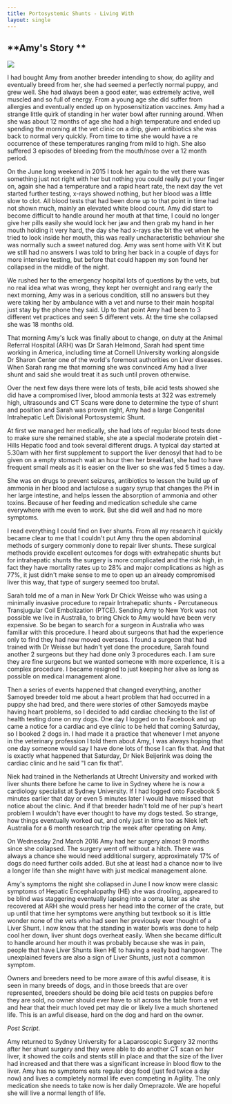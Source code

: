 ```yaml
---
title: Portosystemic Shunts - Living With
layout: single
---
```


## **Amy's Story **

![](/files/amy1.jpg)

I had bought Amy from another breeder intending to show, do agility and eventually breed from her, she had seemed a perfectly normal puppy, and grew well. She had always been a good eater, was extremely active, well muscled and so full of energy. From a young age she did suffer from allergies and eventually ended up on hyposensitization vaccines. Amy had a strange little quirk of standing in her water bowl after running around. When she was about 12 months of age she had a high temperature and ended up spending the morning at the vet clinic on a drip, given antibiotics she was back to normal very quickly. From time to time she would have a re occurrence of these temperatures ranging from mild to high. She also suffered 3 episodes of bleeding from the mouth/nose over a 12 month period.

On the June long weekend in 2015 I took her again to the vet there was something just not right with her but nothing you could really put your finger on, again she had a temperature and a rapid heart rate, the next day the vet started further testing, x-rays showed nothing, but her blood was a little slow to clot. All blood tests that had been done up to that point in time had not shown much, mainly an elevated white blood count. Amy did start to become difficult to handle around her mouth at that time, I could no longer give her pills easily she would lock her jaw and then grab my hand in her mouth holding it very hard, the day she had x-rays she bit the vet when he tried to look inside her mouth, this was really uncharacteristic behaviour she was normally such a sweet natured dog. Amy was sent home with Vit K but we still had no answers I was told to bring her back in a couple of days for more intensive testing, but before that could happen my son found her collapsed in the middle of the night.

We rushed her to the emergency hospital lots of questions by the vets, but no real idea what was wrong, they kept her overnight and rang early the next morning, Amy was in a serious condition, still no answers but they were taking her by ambulance with a vet and nurse to their main hospital just stay by the phone they said. Up to that point Amy had been to 3 different vet practices and seen 5 different vets. At the time she collapsed she was 18 months old.

That morning Amy's luck was finally about to change, on duty at the Animal Referral Hospital (ARH) was Dr Sarah Helmond, Sarah had spent time working in America, including time at Cornell University working alongside Dr Sharon Center one of the world's foremost authorities on Liver diseases. When Sarah rang me that morning she was convinced Amy had a liver shunt and said she would treat it as such until proven otherwise.

Over the next few days there were lots of tests, bile acid tests showed she did have a compromised liver, blood ammonia tests at 322 was extremely high, ultrasounds and CT Scans were done to determine the type of shunt and position and Sarah was proven right, Amy had a large Congenital Intrahepatic Left Divisional Portosystemic Shunt.

At first we managed her medically, she had lots of regular blood tests done to make sure she remained stable, she ate a special moderate protein diet - Hills Hepatic food and took several different drugs. A typical day started at 5.30am with her first supplement to support the liver denosyl that had to be given on a empty stomach wait an hour then her breakfast, she had to have frequent small meals as it is easier on the liver so she was fed 5 times a day.

She was on drugs to prevent seizures, antibiotics to lessen the build up of ammonia in her blood and lactulose a sugary syrup that changes the PH in her large intestine, and helps lessen the absorption of ammonia and other toxins. Because of her feeding and medication schedule she came everywhere with me even to work. But she did well and had no more symptoms.

I read everything I could find on liver shunts. From all my research it quickly became clear to me that I couldn't put Amy thru the open abdominal methods of surgery commonly done to repair liver shunts. These surgical methods provide excellent outcomes for dogs with extrahepatic shunts but for intrahepatic shunts the surgery is more complicated and the risk high, in fact they have mortality rates up to 28% and major complications as high as 77%, it just didn't make sense to me to open up an already compromised liver this way, that type of surgery seemed too brutal.

Sarah told me of a man in New York Dr Chick Weisse who was using a minimally invasive procedure to repair Intrahepatic shunts - Percutaneous Transjugular Coil Embolization (PTCE). Sending Amy to New York was not possible we live in Australia, to bring Chick to Amy would have been very expensive. So be began to search for a surgeon in Australia who was familiar with this procedure. I heard about surgeons that had the experience only to find they had now moved overseas. I found a surgeon that had trained with Dr Weisse but hadn't yet done the procedure, Sarah found another 2 surgeons but they had done only 3 procedures each. I am sure they are fine surgeons but we wanted someone with more experience, it is a complex procedure. I became resigned to just keeping her alive as long as possible on medical management alone.

Then a series of events happened that changed everything, another Samoyed breeder told me about a heart problem that had occurred in a puppy she had bred, and there were stories of other Samoyeds maybe having heart problems, so I decided to add cardiac checking to the list of health testing done on my dogs. One day I logged on to Facebook and up came a notice for a cardiac and eye clinic to be held that coming Saturday, so I booked 2 dogs in. I had made it a practice that whenever I met anyone in the veterinary profession I told them about Amy, I was always hoping that one day someone would say I have done lots of those I can fix that. And that is exactly what happened that Saturday, Dr Niek Beijerink was doing the cardiac clinic and he said "I can fix that".

Niek had trained in the Netherlands at Utrecht University and worked with liver shunts there before he came to live in Sydney where he is now a cardiology specialist at Sydney University. If I had logged onto Facebook 5 minutes earlier that day or even 5 minutes later I would have missed that notice about the clinic. And if that breeder hadn't told me of her pup's heart problem I wouldn't have ever thought to have my dogs tested. So strange, how things eventually worked out, and only just in time too as Niek left Australia for a 6 month research trip the week after operating on Amy.

On Wednesday 2nd March 2016 Amy had her surgery almost 9 months since she collapsed. The surgery went off without a hitch. There was always a chance she would need additional surgery, approximately 17% of dogs do need further coils added. But she at least had a chance now to live a longer life than she might have with just medical management alone.

Amy's symptoms the night she collapsed in June I now know were classic symptoms of Hepatic Encephalopathy (HE) she was drooling, appeared to be blind was staggering eventually lapsing into a coma, later as she recovered at ARH she would press her head into the corner of the crate, but up until that time her symptoms were anything but textbook so it is little wonder none of the vets who had seen her previously ever thought of a Liver Shunt. I now know that the standing in water bowls was done to help cool her down, liver shunt dogs overheat easily. When she became difficult to handle around her mouth it was probably because she was in pain, people that have Liver Shunts liken HE to having a really bad hangover. The unexplained fevers are also a sign of Liver Shunts, just not a common symptom.

Owners and breeders need to be more aware of this awful disease, it is seen in many breeds of dogs, and in those breeds that are over represented, breeders should be doing bile acid tests on puppies before they are sold, no owner should ever have to sit across the table from a vet and hear that their much loved pet may die or likely live a much shortened life. This is an awful disease, hard on the dog and hard on the owner.

_Post Script._

Amy returned to Sydney University for a Laparoscopic Surgery 32 months after her shunt surgery and they were able to do another CT scan on her liver, it showed the coils and stents still in place and that the size of the liver had increased and that there was a significant increase in blood flow to the liver. Amy has no symptoms eats regular dog food (just fed twice a day now) and lives a completely normal life even competing in Agility. The only medication she needs to take now is her daily Omeprazole. We are hopeful she will live a normal length of life.
